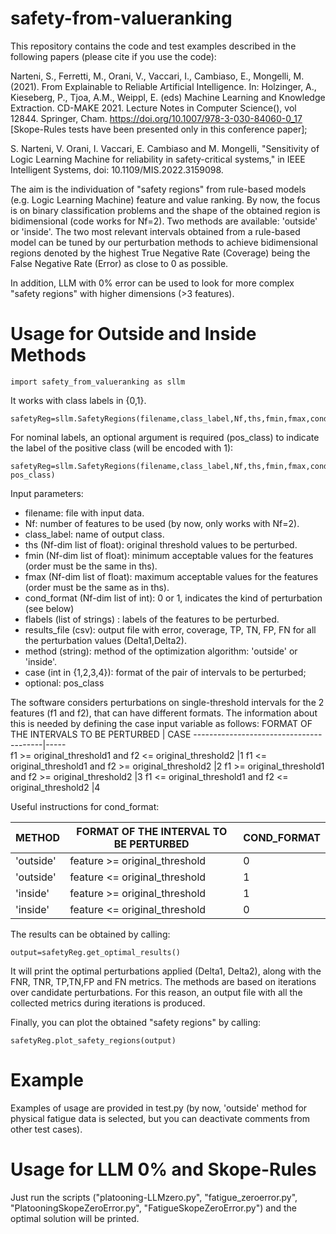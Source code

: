 # safety-from-valueranking
This repository contains the code and test examples described in the following papers (please cite if you use the code):

Narteni, S., Ferretti, M., Orani, V., Vaccari, I., Cambiaso, E., Mongelli, M. (2021). From Explainable to Reliable Artificial Intelligence. In: Holzinger, A., Kieseberg, P., Tjoa, A.M., Weippl, E. (eds) Machine Learning and Knowledge Extraction. CD-MAKE 2021. Lecture Notes in Computer Science(), vol 12844. Springer, Cham. https://doi.org/10.1007/978-3-030-84060-0_17 [Skope-Rules tests have been presented only in this conference paper];

S. Narteni, V. Orani, I. Vaccari, E. Cambiaso and M. Mongelli, "Sensitivity of Logic Learning Machine for reliability in safety-critical systems," in IEEE Intelligent Systems, doi: 10.1109/MIS.2022.3159098.



The aim is the individuation of "safety regions" from rule-based models (e.g. Logic Learning Machine) feature and value ranking. By now, the focus is on binary classification problems and the shape of the obtained region is bidimensional (code works for Nf=2).
Two methods are available: 'outside' or 'inside'.
The two most relevant intervals obtained from a rule-based model can be tuned by our perturbation methods to achieve bidimensional regions denoted by the highest True Negative Rate (Coverage) being the False Negative Rate (Error) as close to 0 as possible.

In addition, LLM with 0% error can be used to look for more complex "safety regions" with higher dimensions (>3 features).
# Usage for Outside and Inside Methods
```
import safety_from_valueranking as sllm
```
It works with class labels in {0,1}.
```
safetyReg=sllm.SafetyRegions(filename,class_label,Nf,ths,fmin,fmax,cond_format,flabels,results_file,method,case). 
```
For nominal labels, an optional argument is required (pos_class) to indicate the label of the positive class (will be encoded with 1):  
```
safetyReg=sllm.SafetyRegions(filename,class_label,Nf,ths,fmin,fmax,cond_format,flabels,results_file,method,case, pos_class)
```
Input parameters:
- filename: file with input data. 
- Nf: number of features to be used (by now, only works with Nf=2). 
- class_label: name of output class. 
- ths (Nf-dim list of float): original threshold values to be perturbed. 
- fmin (Nf-dim list of float): minimum acceptable values for the features (order must be the same in ths). 
- fmax (Nf-dim list of float): maximum acceptable values for the features (order must be the same as in ths). 
- cond_format (Nf-dim list of int): 0 or 1, indicates the kind of perturbation (see below) 
- flabels (list of strings) : labels of the features to be perturbed. 
- results_file (csv): output file with error, coverage, TP, TN, FP, FN for all the perturbation values (Delta1,Delta2). 
- method (string): method of the optimization algorithm: 'outside' or 'inside'. 
- case (int in {1,2,3,4}): format of the pair of intervals to be perturbed;
- optional: pos_class

The software considers perturbations on single-threshold intervals for the 2 features (f1 and f2), that can have different formats. The information about this is needed by defining the case input variable as follows:
FORMAT OF THE INTERVALS TO BE PERTURBED | CASE 
----------------------------------------|-----  
f1 >= original_threshold1 and f2 <= original_threshold2	|1
f1 <= original_threshold1 and f2 >= original_threshold2 |2
f1 >= original_threshold1 and f2 >= original_threshold2 |3
f1 <= original_threshold1 and f2 <= original_threshold2 |4


Useful instructions for cond_format:

METHOD | FORMAT OF THE INTERVAL TO BE PERTURBED | COND_FORMAT
-------| ---------------------------------------|------------  
'outside'| feature >= original_threshold| 0
'outside'| feature <= original_threshold| 1
'inside' | feature >= original_threshold| 1
'inside' | feature <= original_threshold| 0

The results can be obtained by calling:
```
output=safetyReg.get_optimal_results()
```
It will print the optimal perturbations applied (Delta1, Delta2), along with the FNR, TNR, TP,TN,FP and FN metrics.
The methods are based on iterations over candidate perturbations. For this reason, an output file with all the collected metrics during iterations is produced.

Finally, you can plot the obtained "safety regions" by calling:
```
safetyReg.plot_safety_regions(output)
```
# Example
Examples of usage are provided in test.py (by now, 'outside' method for physical fatigue data is selected, but you can deactivate comments from other test cases).

# Usage for LLM 0% and Skope-Rules

Just run the scripts ("platooning-LLMzero.py", "fatigue_zeroerror.py", "PlatooningSkopeZeroError.py", "FatigueSkopeZeroError.py") and the optimal solution will be printed.
